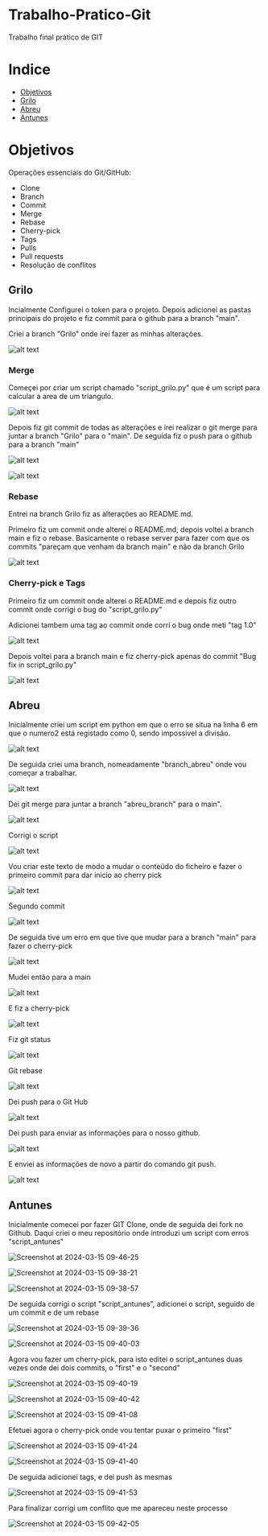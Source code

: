 # Trabalho-Pratico-Git
Trabalho final prático de GIT


# Indice
- [Objetivos](#Objetivos)
- [Grilo](#Grilo)
- [Abreu](#Abreu)
- [Antunes](#Antunes)

# Objetivos
Operações essenciais do Git/GitHub:

- Clone
- Branch
- Commit
- Merge
- Rebase
- Cherry-pick
- Tags
- Pulls
- Pull requests
- Resolução de conflitos

## Grilo

Incialmente Configurei o token para o projeto.
Depois adicionei as pastas principais do projeto e fiz commit para o github para a branch "main".

Criei a branch "Grilo" onde irei fazer as minhas alterações.

![alt text](assets/Grilo/grilo_branch.png)

### Merge

Começei por criar um script chamado  "script_grilo.py" que é um script para calcular a area de um triangulo.

![alt text](assets/Grilo/script_grilo.png)

Depois fiz git commit de todas as alterações e irei realizar o git merge para juntar a branch "Grilo" para o "main".
De seguida fiz o push para o github para a branch "main" 

![alt text](assets/Grilo/git_log.png)

![alt text](<assets/Grilo/git merge.png>)

### Rebase
Entrei na branch Grilo fiz as alterações ao README.md.

Primeiro fiz um commit onde alterei o README.md, depois voltei a branch main e fiz o rebase.
Basicamente o rebase server para fazer com que os commits "pareçam que venham da branch main" e não da branch Grilo

![alt text](assets/Grilo/rebase.png)

### Cherry-pick e Tags

Primeiro fiz um commit onde alterei o README.md e depois fiz outro commit onde corrigi o bug do "script_grilo.py"

Adicionei tambem uma tag ao commit onde corri o bug onde meti "tag 1.0"

![alt text](assets/Grilo/tag.png)

Depois voltei para a branch main e fiz cherry-pick apenas do commit "Bug fix in script_grilo.py" 

![alt text](<assets/Grilo/git cherrypick.png>)

## Abreu

Inicialmente criei um script em python em que o erro se situa na linha 6 em que o numero2 está registado como 0, sendo impossivel a divisão.

![alt text](assets/Abreu/img_script_abreu.png)

De seguida criei uma branch, nomeadamente "branch_abreu" onde vou começar a trabalhar.

![alt text](assets/Abreu/img_branch_abreu.png)

Dei git merge para juntar a branch "abreu_branch" para o main".

![alt text](assets/Abreu/img_merge_abreu.png)

Corrigi o script 

![alt text](assets/Abreu/script_corrigido.png)

Vou criar este texto de modo a mudar o conteúdo do ficheiro e fazer o primeiro commit para dar inicio ao cherry pick

![alt text](assets/Abreu/primeiro_commit.png)

Śegundo commit

![alt text](assets/Abreu/segundo_commit.png)

De seguida tive um erro em que tive que mudar para a branch "main" para fazer o cherry-pick

![alt text](assets/Abreu/mudar_main.png)

Mudei então para a main

![alt text](assets/Abreu/main.png)

E fiz a cherry-pick

![alt text](assets/Abreu/git_cherry_pick.png)

Fiz git status

![alt text](assets/Abreu/git_status.png)

Git rebase

![alt text](assets/Abreu/rebase.png)

Dei push para o Git Hub

![alt text](assets/Abreu/push.png)

Dei push para enviar as informações para o nosso github.

![alt text](assets/Abreu/img_push_abreu.png)

E enviei as informações de novo a partir do comando git push.

![alt text](assets/Abreu/img_push_abreu.png)

## Antunes

Inicialmente comecei por fazer GIT Clone, onde de seguida dei fork no Github. Daqui criei o meu repositório onde introduzi um script com erros "script_antunes"

![Screenshot at 2024-03-15 09-46-25](https://github.com/andremantunes/Trabalho-Pratico-Git/assets/144716954/727560e7-5aa4-418c-a4ed-3a3deb713576)

![Screenshot at 2024-03-15 09-38-21](https://github.com/andremantunes/Trabalho-Pratico-Git/assets/144716954/51a9af0f-6d37-402b-9c33-9b8f11dc737f)

![Screenshot at 2024-03-15 09-38-57](https://github.com/andremantunes/Trabalho-Pratico-Git/assets/144716954/a26f7f8d-8d24-435e-8160-4a4d475b0f9f)

De seguida corrigi o script "script_antunes", adicionei o script, seguido de um commit e de um rebase

![Screenshot at 2024-03-15 09-39-36](https://github.com/andremantunes/Trabalho-Pratico-Git/assets/144716954/86768049-c94e-45c7-bcc3-5cea78a20e77)

![Screenshot at 2024-03-15 09-40-03](https://github.com/andremantunes/Trabalho-Pratico-Git/assets/144716954/aa5dd674-8057-4c34-bb96-c16af9af2497)

Agora vou fazer um cherry-pick, para isto editei o script_antunes duas vezes onde dei dois commits, o "first" e o "second"

![Screenshot at 2024-03-15 09-40-19](https://github.com/andremantunes/Trabalho-Pratico-Git/assets/144716954/0ce670a1-c42d-443e-8d61-bf972caf9bdd)

![Screenshot at 2024-03-15 09-40-42](https://github.com/andremantunes/Trabalho-Pratico-Git/assets/144716954/ccae3c19-8ecc-4f25-b6ca-3f7353a35652)

![Screenshot at 2024-03-15 09-41-08](https://github.com/andremantunes/Trabalho-Pratico-Git/assets/144716954/c3c23a35-5687-452f-93ea-b157bc3426dd)

Efetuei agora o cherry-pick onde vou tentar puxar o primeiro "first"

![Screenshot at 2024-03-15 09-41-24](https://github.com/andremantunes/Trabalho-Pratico-Git/assets/144716954/07fc25b8-ab2b-4011-9790-80b0aa344da7)

![Screenshot at 2024-03-15 09-41-40](https://github.com/andremantunes/Trabalho-Pratico-Git/assets/144716954/76dfb075-062e-4a34-956b-4832b8466d17)

De seguida adicionei tags, e dei push às mesmas

![Screenshot at 2024-03-15 09-41-53](https://github.com/andremantunes/Trabalho-Pratico-Git/assets/144716954/cfcb9dad-0143-415a-aa8c-1978483b8df6)

Para finalizar corrigi um conflito que me apareceu neste processo

![Screenshot at 2024-03-15 09-42-05](https://github.com/andremantunes/Trabalho-Pratico-Git/assets/144716954/e4695084-a331-4828-a92b-ca6155e913a6)














